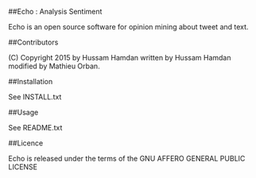 
##Echo : Analysis Sentiment

Echo is an open source software for opinion mining about tweet and text.


##Contributors

(C) Copyright 2015 by Hussam Hamdan written by Hussam Hamdan modified by Mathieu Orban.


##Installation

See INSTALL.txt


##Usage

See README.txt


##Licence

Echo is released under the terms of the GNU AFFERO GENERAL PUBLIC LICENSE



